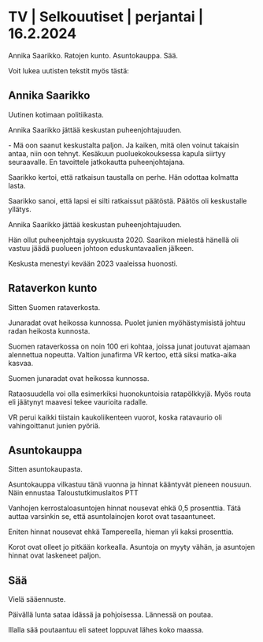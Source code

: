 # TV \| Selkouutiset \| perjantai \| 16.2.2024

Annika Saarikko. Ratojen kunto. Asuntokauppa. Sää.

Voit lukea uutisten tekstit myös tästä:

## Annika Saarikko

Uutinen kotimaan politiikasta.

Annika Saarikko jättää keskustan puheenjohtajuuden.

\- Mä oon saanut keskustalta paljon. Ja kaiken, mitä olen voinut takaisin antaa, niin oon tehnyt. Kesäkuun puoluekokouksessa kapula siirtyy seuraavalle. En tavoittele jatkokautta puheenjohtajana.

Saarikko kertoi, että ratkaisun taustalla on perhe. Hän odottaa kolmatta lasta.

Saarikko sanoi, että lapsi ei silti ratkaissut päätöstä. Päätös oli keskustalle yllätys.

Annika Saarikko jättää keskustan puheenjohtajuuden.

Hän ollut puheenjohtaja syyskuusta 2020. Saarikon mielestä hänellä oli vastuu jäädä puolueen johtoon eduskuntavaalien jälkeen.

Keskusta menestyi kevään 2023 vaaleissa huonosti.

## Rataverkon kunto

Sitten Suomen rataverkosta.

Junaradat ovat heikossa kunnossa. Puolet junien myöhästymisistä johtuu radan heikosta kunnosta.

Suomen rataverkossa on noin 100 eri kohtaa, joissa junat joutuvat ajamaan alennettua nopeutta. Valtion junafirma VR kertoo, että siksi matka-aika kasvaa.

Suomen junaradat ovat heikossa kunnossa.

Rataosuudella voi olla esimerkiksi huonokuntoisia ratapölkkyjä. Myös routa eli jäätynyt maavesi tekee vaurioita radalle.

VR perui kaikki tiistain kaukoliikenteen vuorot, koska ratavaurio oli vahingoittanut junien pyöriä.

## Asuntokauppa

Sitten asuntokaupasta.

Asuntokauppa vilkastuu tänä vuonna ja hinnat kääntyvät pieneen nousuun. Näin ennustaa Taloustutkimuslaitos PTT

Vanhojen kerrostaloasuntojen hinnat nousevat ehkä 0,5 prosenttia. Tätä auttaa varsinkin se, että asuntolainojen korot ovat tasaantuneet.

Eniten hinnat nousevat ehkä Tampereella, hieman yli kaksi prosenttia.

Korot ovat olleet jo pitkään korkealla. Asuntoja on myyty vähän, ja asuntojen hinnat ovat laskeneet paljon.

## Sää

Vielä sääennuste.

Päivällä lunta sataa idässä ja pohjoisessa. Lännessä on poutaa.

Illalla sää poutaantuu eli sateet loppuvat lähes koko maassa.


